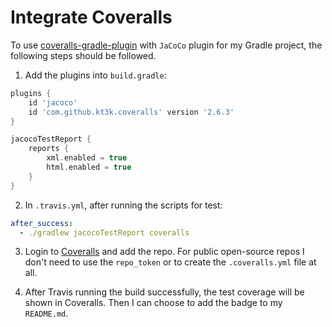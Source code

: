# Integrate Coveralls

To use [coveralls-gradle-plugin](https://github.com/kt3k/coveralls-gradle-plugin) with `JaCoCo` plugin for my Gradle project, the following steps should be followed.

1. Add the plugins into `build.gradle`:

  ```gradle
  plugins {
      id 'jacoco'
      id 'com.github.kt3k.coveralls' version '2.6.3'
  }

  jacocoTestReport {
      reports {
          xml.enabled = true
          html.enabled = true
      }
  }
  ```

2. In `.travis.yml`, after running the scripts for test:

  ```yaml
  after_success:
    - ./gradlew jacocoTestReport coveralls
  ```

3. Login to [Coveralls](https://coveralls.io/) and add the repo. For public open-source repos I don't need to use the `repo_token` or to create the `.coveralls.yml` file at all.

4. After Travis running the build successfully, the test coverage will be shown in Coveralls. Then I can choose to add the badge to my `README.md`.
